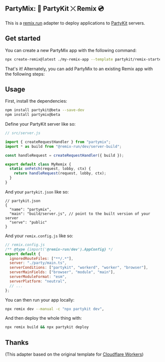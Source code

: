 ## PartyMix: 🎈 PartyKit ⤫ Remix 💿

This is a [remix.run](https://remix.run) adapter to deploy applications to [PartyKit](https://partykit.io) servers.

## Get started

You can create a new PartyMix app with the following command:

```bash
npx create-remix@latest ./my-remix-app --template partykit/remix-starter
```

That's it! Alternately, you can add PartyMix to an existing Remix app with the following steps:

## Usage

First, install the dependencies:

```bash
npm install partykit@beta --save-dev
npm install partymix@beta
```

Define your PartyKit server like so:

```js
// src/server.js

import { createRequestHandler } from "partymix";
import * as build from "@remix-run/dev/server-build";

const handleRequest = createRequestHandler({ build });

export default class MyRemix {
  static onFetch(request, lobby, ctx) {
    return handleRequest(request, lobby, ctx);
  }
}
```

And your `partykit.json` like so:

```jsonc
// partykit.json
{
  "name": "partymix",
  "main": "build/server.js", // point to the built version of your server
  "serve": "public"
}
```

And your `remix.config.js` like so:

```js
// remix.config.js
/** @type {import('@remix-run/dev').AppConfig} */
export default {
  ignoredRouteFiles: ["**/.*"],
  server: "./party/main.ts",
  serverConditions: ["partykit", "workerd", "worker", "browser"],
  serverMainFields: ["browser", "module", "main"],
  serverModuleFormat: "esm",
  serverPlatform: "neutral",
  // ...
};
```

You can then run your app locally:

```bash
npx remix dev --manual -c "npx partykit dev",
```

And then deploy the whole thing with:

```bash
npx remix build && npx partykit deploy
```

## Thanks

(This adapter based on the original template for [Cloudflare Workers](https://github.com/remix-run/remix/tree/main/packages/remix-cloudflare-workers))
